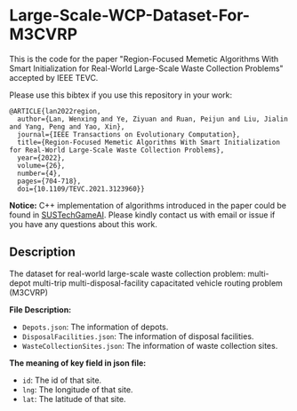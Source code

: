 # Large-Scale-WCP-Dataset-For-M3CVRP

This is the code for the paper "Region-Focused Memetic Algorithms With Smart Initialization for Real-World Large-Scale Waste Collection Problems" accepted by IEEE TEVC.

Please use this bibtex if you use this repository in your work:

```
@ARTICLE{lan2022region,
  author={Lan, Wenxing and Ye, Ziyuan and Ruan, Peijun and Liu, Jialin and Yang, Peng and Yao, Xin},
  journal={IEEE Transactions on Evolutionary Computation}, 
  title={Region-Focused Memetic Algorithms With Smart Initialization for Real-World Large-Scale Waste Collection Problems}, 
  year={2022},
  volume={26},
  number={4},
  pages={704-718},
  doi={10.1109/TEVC.2021.3123960}}
```

**Notice:** C++ implementation of algorithms introduced in the paper could be found in [SUSTechGameAI](https://github.com/SUSTechGameAI/M3CVRP). Please kindly contact us with email or issue if you have any questions about this work.

## Description

The dataset for real-world large-scale waste collection problem: multi-depot multi-trip multi-disposal-facility capacitated vehicle routing problem (M3CVRP)

**File Description:**

- `Depots.json`: The information of depots.
- `DisposalFacilities.json`: The information of disposal facilities.
- `WasteCollectionSites.json`: The information of waste collection sites.



**The meaning of key field in json file:**

- `id`: The id of that site.
- `lng`: The longitude of that site.
- `lat`: The latitude of that site.

